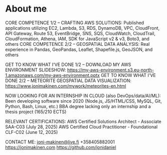 # About me

CORE COMPETENCE 1/2 – CRAFTING AWS SOLUTIONS:
Published applications utilizing EC2, Lambda, S3, RDS, DynamoDB, VPC, CloudFront, API Gateway, Route 53, EventBridge, SNS, SQS, CloudWatch, CloudTrail, CloudFormation, Athena, IAM, SDK for JavaScript v2 & v3, Boto3, and others
CORE COMPETENCE 2/2 – GEOSPATIAL DATA ANALYSIS:
Real experience in Pandas, GeoPandas, Leaflet, Shapefile.js, GeoJSON, and others

GET TO KNOW WHAT I'VE DONE 1/2 – DOWNLOAD MY AWS ENVIRONMENT SLIDESHOW:
https://my-aws-environment.s3.eu-north-1.amazonaws.com/my-aws-environment.pptx
GET TO KNOW WHAT I'VE DONE 2/2 – METEORITE GEOSPATIAL DATA VISUALIZATION:
https://www.jonimakinen.com/mywork/meteorites-en.html

NOW LOOKING FOR AN INTERNSHIP IN CLOUD (also DevOps/data/AI/ML):
Been developing software since 2020 (Node.js, JS/HTML/CSS, MySQL, Git, Python, Bash, Linux, etc.)
BBA degree lacking only an internship and a thesis project (165/210 ECTS)

RELEVANT CERTIFICATIONS:
AWS Certified Solutions Architect - Associate SAA-C03 (July 28, 2025)
AWS Certified Cloud Practitioner - Foundational CLF-C02 (June 12, 2025)

CONTACT ME:
joni-makinen@live.fi +358405882001
https://jonimakinen.com
https://github.com/jonidaniel
